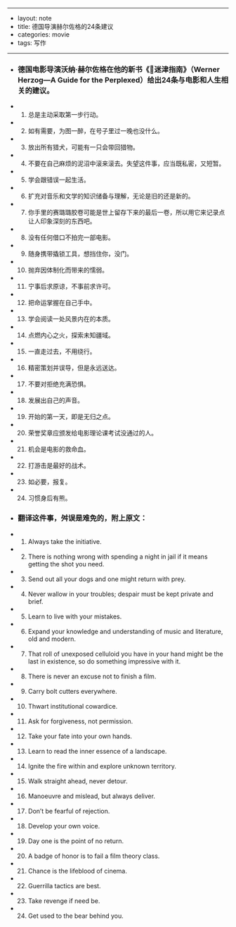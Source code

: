 - --
- layout: note
- title: 德国导演赫尔佐格的24条建议
- categories: movie
- tags: 写作
- --
- ### 德国电影导演沃纳·赫尔佐格在他的新书《迷津指南》（Werner Herzog—A Guide for the Perplexed）给出24条与电影和人生相关的建议。
- 1. 总是主动采取第一步行动。
- 2. 如有需要，为图一醉，在号子里过一晚也没什么。
- 3. 放出所有猎犬，可能有一只会带回猎物。
- 4. 不要在自己麻烦的泥沼中滚来滚去。失望这件事，应当既私密，又短暂。
- 5. 学会跟错误一起生活。
- 6. 扩充对音乐和文学的知识储备与理解，无论是旧的还是新的。
- 7. 你手里的赛璐璐胶卷可能是世上留存下来的最后一卷，所以用它来记录点让人印象深刻的东西吧。
- 8. 没有任何借口不拍完一部电影。
- 9. 随身携带撬锁工具，想挡住你，没门。
- 10. 抛弃因体制化而带来的懦弱。
- 11. 宁事后求原谅，不事前求许可。
- 12. 把命运掌握在自己手中。
- 13. 学会阅读一处风景内在的本质。
- 14. 点燃内心之火，探索未知疆域。
- 15. 一直走过去，不用绕行。
- 16. 精密策划并误导，但是永远送达。
- 17. 不要对拒绝充满恐惧。
- 18. 发展出自己的声音。
- 19. 开始的第一天，即是无归之点。
- 20. 荣誉奖章应颁发给电影理论课考试没通过的人。
- 21. 机会是电影的救命血。
- 22. 打游击是最好的战术。
- 23. 如必要，报复。
- 24. 习惯身后有熊。
- ### 翻译这件事，舛误是难免的，附上原文：
- 1. Always take the initiative.
- 2. There is nothing wrong with spending a night in jail if it means getting the shot you need.
- 3. Send out all your dogs and one might return with prey.
- 4. Never wallow in your troubles; despair must be kept private and brief.
- 5. Learn to live with your mistakes.
- 6. Expand your knowledge and understanding of music and literature, old and modern.
- 7. That roll of unexposed celluloid you have in your hand might be the last in existence, so do something impressive with it.
- 8. There is never an excuse not to finish a film.
- 9. Carry bolt cutters everywhere.
- 10. Thwart institutional cowardice.
- 11. Ask for forgiveness, not permission.
- 12. Take your fate into your own hands.
- 13. Learn to read the inner essence of a landscape.
- 14. Ignite the fire within and explore unknown territory.
- 15. Walk straight ahead, never detour.
- 16. Manoeuvre and mislead, but always deliver.
- 17. Don’t be fearful of rejection.
- 18. Develop your own voice.
- 19. Day one is the point of no return.
- 20. A badge of honor is to fail a film theory class.
- 21. Chance is the lifeblood of cinema.
- 22. Guerrilla tactics are best.
- 23. Take revenge if need be.
- 24. Get used to the bear behind you.

